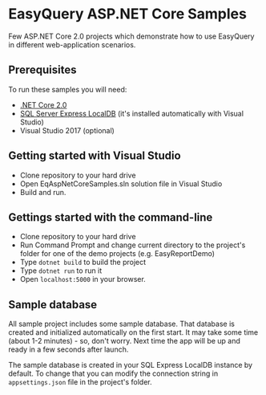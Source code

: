 # EasyQuery ASP.NET Core Samples
Few ASP.NET Core 2.0 projects which demonstrate how to use EasyQuery in different web-application scenarios.

## Prerequisites
To run these samples you will need:
 * [.NET Core 2.0](https://www.microsoft.com/net/core)
 * [SQL Server Express LocalDB](https://www.microsoft.com/en-us/sql-server/sql-server-editions-express) (it's installed automatically with Visual Studio)
 * Visual Studio 2017 (optional)
 

## Getting started with Visual Studio 
 * Clone repository to your hard drive
 * Open EqAspNetCoreSamples.sln solution file in Visual Studio
 * Build and run.
 
 
## Gettings started with the command-line
 * Clone repository to your hard drive
 * Run Command Prompt and change current directory to the project's folder for one of the demo projects (e.g. EasyReportDemo)
 * Type `dotnet build` to build the project
 * Type `dotnet run` to run it
 * Open `localhost:5000` in your browser.

 
 
## Sample database
All sample project includes some sample database. That database is created and initialized automatically on the first start. It may take some time (about 1-2 minutes) - so, don't worry. Next time the app will be up and ready in a few seconds after launch.

The sample database is created in your SQL Express LocalDB instance by default. To change that you can modify the connection string in `appsettings.json` file in the project's folder.
 
